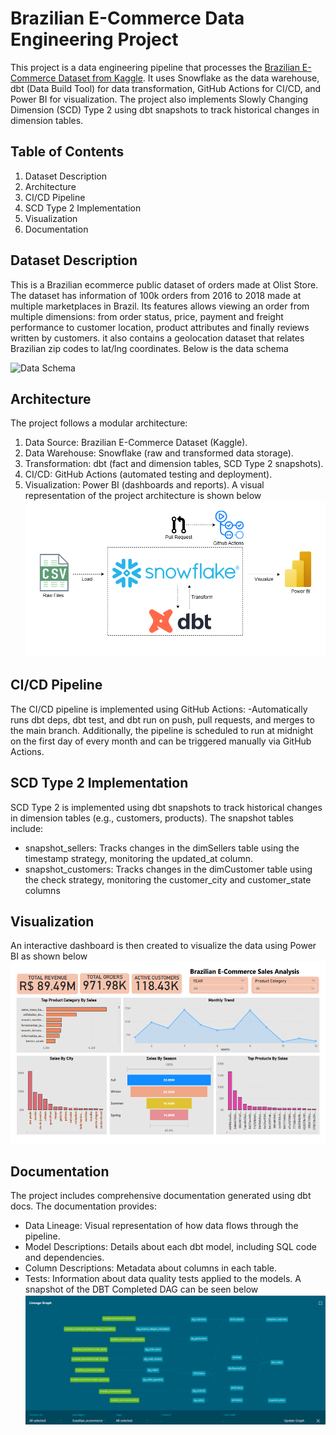 # Brazilian E-Commerce Data Engineering Project

This project is a data engineering pipeline that processes the [Brazilian E-Commerce Dataset from Kaggle](https://www.kaggle.com/datasets/olistbr/brazilian-ecommerce?select=olist_order_items_dataset.csv). It uses Snowflake as the data warehouse, dbt (Data Build Tool) for data transformation, GitHub Actions for CI/CD, and Power BI for visualization. The project also implements Slowly Changing Dimension (SCD) Type 2 using dbt snapshots to track historical changes in dimension tables.

## Table of Contents

1. Dataset Description
2. Architecture
3. CI/CD Pipeline
4. SCD Type 2 Implementation
5. Visualization
6. Documentation

## Dataset Description

This is a Brazilian ecommerce public dataset of orders made at Olist Store. The dataset has information of 100k orders from 2016 to 2018 made at multiple marketplaces in Brazil. Its features allows viewing an order from multiple dimensions: from order status, price, payment and freight performance to customer location, product attributes and finally reviews written by customers. it also contains a geolocation dataset that relates Brazilian zip codes to lat/lng coordinates. Below is the data schema

![Data Schema](https://i.imgur.com/HRhd2Y0.png)

## Architecture

The project follows a modular architecture:

1. Data Source: Brazilian E-Commerce Dataset (Kaggle).
2. Data Warehouse: Snowflake (raw and transformed data storage).
3. Transformation: dbt (fact and dimension tables, SCD Type 2 snapshots).
4. CI/CD: GitHub Actions (automated testing and deployment).
5. Visualization: Power BI (dashboards and reports).
A visual representation of the project architecture is shown below
![alt text](https://github.com/ShawonSimon/brazilian-ecommerce-dbt-snowflake/blob/main/screenshots/dbtSnowflake.drawio.png)

## CI/CD Pipeline

The CI/CD pipeline is implemented using GitHub Actions:
-Automatically runs dbt deps, dbt test, and dbt run on push, pull requests, and merges to the main branch. Additionally, the pipeline is scheduled to run at midnight on the first day of every month and can be triggered manually via GitHub Actions.

## SCD Type 2 Implementation

SCD Type 2 is implemented using dbt snapshots to track historical changes in dimension tables (e.g., customers, products). The snapshot tables include:
- snapshot_sellers: Tracks changes in the dimSellers table using the timestamp strategy, monitoring the updated_at column.
- snapshot_customers: Tracks changes in the dimCustomer table using the check strategy, monitoring the customer_city and customer_state columns

## Visualization

An interactive dashboard is then created to visualize the data using Power BI as shown below
![alt text](https://github.com/ShawonSimon/brazilian-ecommerce-dbt-snowflake/blob/main/screenshots/Dashboard.png)

## Documentation

The project includes comprehensive documentation generated using dbt docs. The documentation provides:
- Data Lineage: Visual representation of how data flows through the pipeline.
- Model Descriptions: Details about each dbt model, including SQL code and dependencies.
- Column Descriptions: Metadata about columns in each table.
- Tests: Information about data quality tests applied to the models.
A snapshot of the DBT Completed DAG can be seen below
![alt text](https://github.com/ShawonSimon/brazilian-ecommerce-dbt-snowflake/blob/main/screenshots/dbt-DAG.png)

